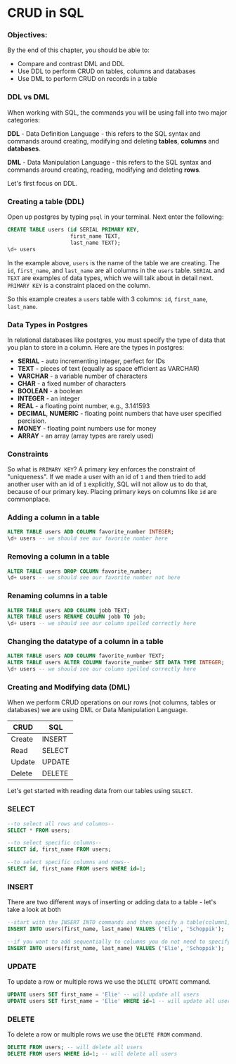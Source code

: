 # CRUD in SQL

### Objectives:

By the end of this chapter, you should be able to:

- Compare and contrast DML and DDL
- Use DDL to perform CRUD on tables, columns and databases
- Use DML to perform CRUD on records in a table

### DDL vs DML

When working with SQL, the commands you will be using fall into two major categories:

**DDL** - Data Definition Language - this refers to the SQL syntax and commands around creating, modifying and deleting **tables**, **columns** and **databases**.

**DML** - Data Manipulation Language - this refers to the SQL syntax and commands around creating, reading, modifying and deleting **rows**.

Let's first focus on DDL.

### Creating a table (DDL)

Open up postgres by typing `psql` in your terminal.  Next enter the following:

```sql
CREATE TABLE users (id SERIAL PRIMARY KEY,
                    first_name TEXT,
                    last_name TEXT);
\d+ users
```

In the example above, `users` is the name of the table we are creating. The `id`, `first_name`, and `last_name` are all columns in the `users` table.  `SERIAL` and `TEXT` are examples of data types, which we will talk about in detail next. `PRIMARY KEY` is a constraint placed on the column.

So this example creates a `users` table with 3 columns: `id`, `first_name`, `last_name`.

### Data Types in Postgres

In relational databases like postgres, you must specify the type of data that you plan to store in a column.  Here are the types in postgres:

* **SERIAL** - auto incrementing integer, perfect for IDs
* **TEXT** - pieces of text (equally as space efficient as VARCHAR)
* **VARCHAR** - a variable number of characters
* **CHAR** - a fixed number of characters
* **BOOLEAN** - a boolean
* **INTEGER** - an integer
* **REAL** - a floating point number, e.g., 3.141593
* **DECIMAL**, **NUMERIC** - floating point numbers that have user specified percision.
* **MONEY** - floating point numbers use for money
* **ARRAY** - an array (array types are rarely used)

### Constraints

So what is `PRIMARY KEY`? A primary key enforces the constraint of "uniqueness". If we made a user with an id of `1` and then tried to add another user with an id of `1` explicitly, SQL will not allow us to do that, because of our primary key. Placing primary keys on columns like `id` are commonplace. 

### Adding a column in a table

```sql
ALTER TABLE users ADD COLUMN favorite_number INTEGER; 
\d+ users -- we should see our favorite number here
```

### Removing a column in a table

```sql
ALTER TABLE users DROP COLUMN favorite_number; 
\d+ users -- we should see our favorite number not here
```

### Renaming columns in a table

```sql
ALTER TABLE users ADD COLUMN jobb TEXT; 
ALTER TABLE users RENAME COLUMN jobb TO job; 
\d+ users -- we should see our column spelled correctly here
```

### Changing the datatype of a column in a table

```sql
ALTER TABLE users ADD COLUMN favorite_number TEXT; 
ALTER TABLE users ALTER COLUMN favorite_number SET DATA TYPE INTEGER; 
\d+ users -- we should see our column spelled correctly here
```

### Creating and Modifying data (DML)

When we perform CRUD operations on our rows (not columns, tables or databases) we are using DML or Data Manipulation Language. 

| CRUD  | SQL  |
|---|---|
| Create  | INSERT  |
| Read  | SELECT  |
| Update  |  UPDATE  |
| Delete  |  DELETE  |

Let's get started with reading data from our tables using `SELECT`.

### SELECT

```sql
--to select all rows and columns--
SELECT * FROM users;

--to select specific columns--
SELECT id, first_name FROM users;

--to select specific columns and rows--
SELECT id, first_name FROM users WHERE id=1;
```

### INSERT

There are two different ways of inserting or adding data to a table - let's take a look at both

```sql
--start with the INSERT INTO commands and then specify a table(column1, column2, ...) and VALUES for each column.
INSERT INTO users(first_name, last_name) VALUES ('Elie', 'Schoppik');

--if you want to add sequentially to columns you do not need to specify the first portion-- 
INSERT INTO users(first_name, last_name) VALUES ('Elie', 'Schoppik');
```

### UPDATE

To update a row or multiple rows we use the `DELETE UPDATE` command.

```sql
UPDATE users SET first_name = 'Elie' -- will update all users
UPDATE users SET first_name = 'Elie' WHERE id=1 -- will update all users
```

### DELETE

To delete a row or multiple rows we use the `DELETE FROM` command.

```sql
DELETE FROM users; -- will delete all users
DELETE FROM users WHERE id=1; -- will delete all users
```


